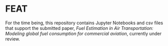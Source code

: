 # FEAT
For the time being, this repository contains Jupyter Notebooks and csv files that support the submitted paper, *Fuel Estimation in Air Transportation: Modeling global fuel consumption for commercial aviation*, currently under review.
